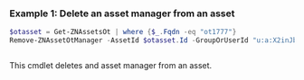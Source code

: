 ### Example 1: Delete an asset manager from an asset
```powershell
$otasset = Get-ZNAssetsOt | where {$_.Fqdn -eq "ot1777"}
Remove-ZNAssetOtManager -AssetId $otasset.Id -GroupOrUserId "u:a:X2inJbQY"
```

```output

```

This cmdlet deletes and asset manager from an asset.
